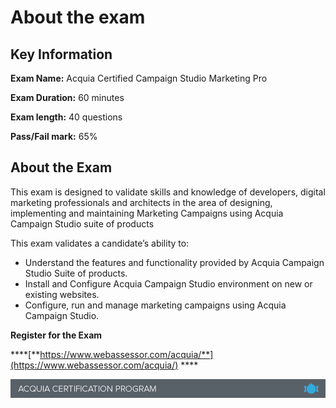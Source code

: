 # About the exam

## Key Information

**Exam Name:** Acquia Certified Campaign Studio Marketing Pro

**Exam Duration:** 60 minutes

**Exam length:** 40 questions

**Pass/Fail mark:** 65%

## About the Exam

This exam is designed to validate skills and knowledge of developers, digital marketing professionals and architects in the area of designing, implementing and maintaining Marketing Campaigns using Acquia Campaign Studio suite of products

This exam validates a candidate’s ability to:

* Understand the features and functionality provided by Acquia Campaign Studio Suite of products.
* Install and Configure Acquia Campaign Studio environment on new or existing websites.
* Configure, run and manage marketing campaigns using Acquia Campaign Studio.

**Register for the Exam**

\*\*\*\*[**https://www.webassessor.com/acquia/**](https://www.webassessor.com/acquia/) ****

![](.gitbook/assets/inner-page-footer.png)

